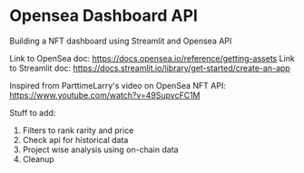 # Opensea Dashboard API

Building a NFT dashboard using Streamlit and Opensea API

Link to OpenSea doc: https://docs.opensea.io/reference/getting-assets
Link to Streamlit doc: https://docs.streamlit.io/library/get-started/create-an-app

Inspired from ParttimeLarry's video on OpenSea NFT API: https://www.youtube.com/watch?v=49SupvcFC1M

Stuff to add:
1. Filters to rank rarity and price
2. Check api for historical data
3. Project wise analysis using on-chain data
4. Cleanup
